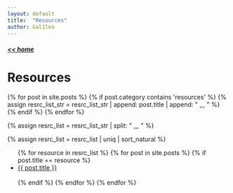 ```yaml
---
layout: default
title:  "Resources"
author: Gal1leo
---
```


<h5><a href="{{site.url}}"> &lt;&lt; home </a></h5>
<p></p>

# Resources
{% for post in site.posts %}
  	{% if post.category contains 'resources' %}
  		{% assign resrc_list_str = resrc_list_str | append: post.title | append: " ,,, " %}
  	{% endif %}
{% endfor %}

{% assign resrc_list = resrc_list_str | split: " ,,, " %}

{% assign resrc_list = resrc_list | uniq | sort_natural %} 

<ul>
{% for resource in resrc_list %}
{% for post in site.posts %}
  {% if post.title == resource %}
  <li>
    <a href="{{ post.url }}">{{ post.title }}</a>
  </li>
  <br>
  {% endif %}
{% endfor %}
{% endfor %}
</ul>
